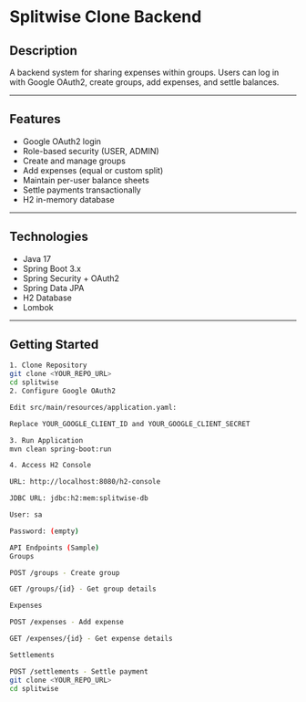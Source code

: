 # Splitwise Clone Backend

## Description
A backend system for sharing expenses within groups. Users can log in with Google OAuth2, create groups, add expenses, and settle balances.

---

## Features
- Google OAuth2 login
- Role-based security (USER, ADMIN)
- Create and manage groups
- Add expenses (equal or custom split)
- Maintain per-user balance sheets
- Settle payments transactionally
- H2 in-memory database

---

## Technologies
- Java 17
- Spring Boot 3.x
- Spring Security + OAuth2
- Spring Data JPA
- H2 Database
- Lombok

---

## Getting Started

```bash
1. Clone Repository
git clone <YOUR_REPO_URL>
cd splitwise
2. Configure Google OAuth2

Edit src/main/resources/application.yaml:

Replace YOUR_GOOGLE_CLIENT_ID and YOUR_GOOGLE_CLIENT_SECRET

3. Run Application
mvn clean spring-boot:run

4. Access H2 Console

URL: http://localhost:8080/h2-console

JDBC URL: jdbc:h2:mem:splitwise-db

User: sa

Password: (empty)

API Endpoints (Sample)
Groups

POST /groups - Create group

GET /groups/{id} - Get group details

Expenses

POST /expenses - Add expense

GET /expenses/{id} - Get expense details

Settlements

POST /settlements - Settle payment
git clone <YOUR_REPO_URL>
cd splitwise
